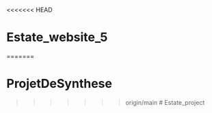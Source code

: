 <<<<<<< HEAD
# Estate_website_5
=======
# ProjetDeSynthese
>>>>>>> origin/main
#   E s t a t e _ p r o j e c t  
 